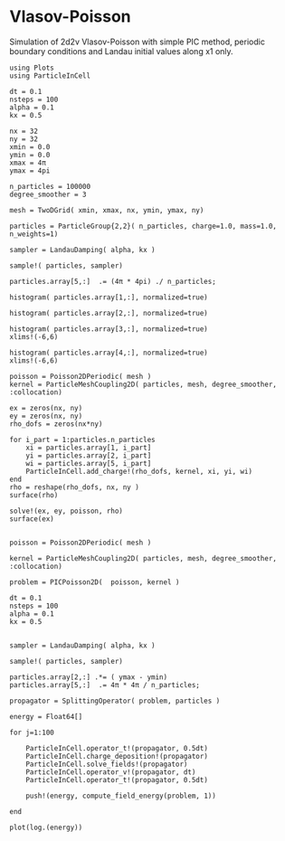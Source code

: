 # Vlasov-Poisson 

Simulation of 2d2v Vlasov-Poisson with simple PIC method, periodic boundary conditions and Landau initial values along x1 only.

```@example vp2d2v
using Plots
using ParticleInCell

dt = 0.1
nsteps = 100
alpha = 0.1
kx = 0.5

nx = 32
ny = 32
xmin = 0.0
ymin = 0.0
xmax = 4π
ymax = 4pi	

n_particles = 100000
degree_smoother = 3

mesh = TwoDGrid( xmin, xmax, nx, ymin, ymax, ny)

particles = ParticleGroup{2,2}( n_particles, charge=1.0, mass=1.0, n_weights=1)

sampler = LandauDamping( alpha, kx )

sample!( particles, sampler)

particles.array[5,:]  .= (4π * 4pi) ./ n_particles;
```

```@example vp2d2v
histogram( particles.array[1,:], normalized=true)
```

```@example vp2d2v
histogram( particles.array[2,:], normalized=true)
```

```@example vp2d2v
histogram( particles.array[3,:], normalized=true)
xlims!(-6,6)
```

```@example vp2d2v
histogram( particles.array[4,:], normalized=true)
xlims!(-6,6)
```

```@example vp2d2v
poisson = Poisson2DPeriodic( mesh )
kernel = ParticleMeshCoupling2D( particles, mesh, degree_smoother, :collocation)

ex = zeros(nx, ny)
ey = zeros(nx, ny)
rho_dofs = zeros(nx*ny)

for i_part = 1:particles.n_particles
    xi = particles.array[1, i_part]
    yi = particles.array[2, i_part]
    wi = particles.array[5, i_part]
    ParticleInCell.add_charge!(rho_dofs, kernel, xi, yi, wi)
end
rho = reshape(rho_dofs, nx, ny )
surface(rho)
```

```@example vp2d2v
solve!(ex, ey, poisson, rho)
surface(ex)
```

```@example vp2d2v

poisson = Poisson2DPeriodic( mesh )

kernel = ParticleMeshCoupling2D( particles, mesh, degree_smoother, :collocation)

problem = PICPoisson2D(  poisson, kernel )

dt = 0.1
nsteps = 100
alpha = 0.1
kx = 0.5


sampler = LandauDamping( alpha, kx )

sample!( particles, sampler)

particles.array[2,:] .*= ( ymax - ymin)
particles.array[5,:]  .= 4π * 4π / n_particles;

propagator = SplittingOperator( problem, particles ) 

energy = Float64[]

for j=1:100

    ParticleInCell.operator_t!(propagator, 0.5dt)
    ParticleInCell.charge_deposition!(propagator)
    ParticleInCell.solve_fields!(propagator)
    ParticleInCell.operator_v!(propagator, dt)
    ParticleInCell.operator_t!(propagator, 0.5dt)

    push!(energy, compute_field_energy(problem, 1))
          
end

plot(log.(energy))
```
